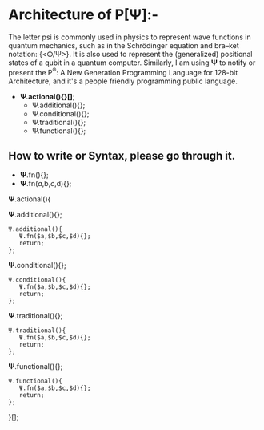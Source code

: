 # Architecture of P[Ψ]:-

The letter psi is commonly used in physics to represent wave functions in quantum mechanics, such as in the Schrödinger equation and bra–ket notation: {<Φ/Ψ>}. It is also used to represent the (generalized) positional states of a qubit in a quantum computer.
Similarly, I am using <b>Ψ</b> to notify or present the P<sup>®</sup>: A New Generation Programming Language for 128-bit Architecture, and it's a people friendly programming public language.

- <b>Ψ.actional(){}[]</b>;
  - Ψ.additional(){};
  - Ψ.conditional(){};
  - Ψ.traditional(){};
  - Ψ.functional(){};
  
## How to write or Syntax, please go through it.
  - <b>Ψ</b>.fn(){};
  - <b>Ψ</b>.fn($a,$b,$c,$d){};
  
<b>Ψ</b>.actional(){

<b>Ψ</b>.additional(){};
```
Ψ.additional(){
   Ψ.fn($a,$b,$c,$d){};
   return;
};
```

<b>Ψ</b>.conditional(){};
```
Ψ.conditional(){
   Ψ.fn($a,$b,$c,$d){};
   return;
};
```

<b>Ψ</b>.traditional(){};
```
Ψ.traditional(){
   Ψ.fn($a,$b,$c,$d){};
   return;
};
```

<b>Ψ</b>.functional(){};
```
Ψ.functional(){
   Ψ.fn($a,$b,$c,$d){};
   return;
};
```
}[];
